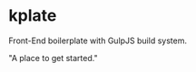 kplate
==================

Front-End boilerplate with GulpJS build system.

"A place to get started."
